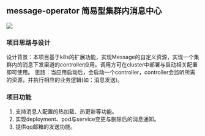 ## message-operator 简易型集群内消息中心
![](https://github.com/googs1025/message-operator/tree/main/image?raw=true)
### 项目思路与设计
设计背景：本项目基于k8s的扩展功能，实现Message的自定义资源，实现一个集群内的消息下发渠道的controller应用。调用方可在cluster中部署与启动相关配置即可使用。
思路：当应用启动后，会启动一个controller，controller会监听所需的资源，并执行相应的业务逻辑(如：消息发送)。

### 项目功能
1. 支持消息人配置的热加载、热更新等功能。
2. 实现deployment、pod与service变更与删除后的消息通知。
3. 提供qq邮箱的发送功能。
